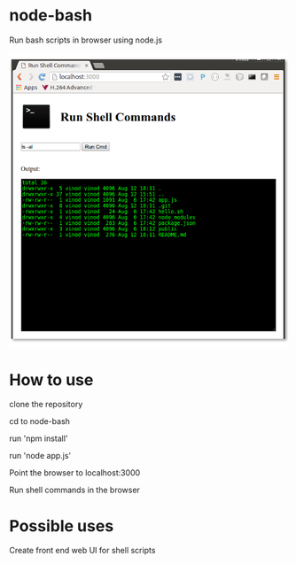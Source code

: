 # node-bash
Run bash scripts in browser using node.js

![alt text](screenshot.png "node-bash screenshot")

# How to use
clone the repository

cd to node-bash

run 'npm install'

run 'node app.js'

Point the browser to localhost:3000

Run shell commands in the browser

# Possible uses
Create front end web UI for shell scripts

